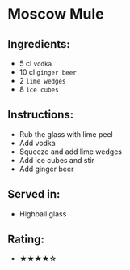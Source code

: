 # Moscow Mule

## Ingredients:
- 5 cl `vodka`
- 10 cl `ginger beer`
- 2 `lime wedges`
- 8 `ice cubes`

## Instructions:
- Rub the glass with lime peel
- Add vodka
- Squeeze and add lime wedges
- Add ice cubes and stir
- Add ginger beer

## Served in:
- Highball glass

## Rating:
- ★★★★☆